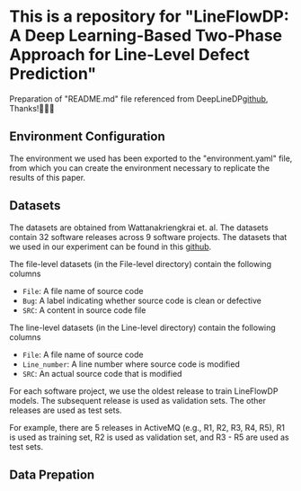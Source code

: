 
# This is a repository for "LineFlowDP: A Deep Learning-Based Two-Phase Approach for Line-Level Defect Prediction"
  
Preparation of "README.md" file referenced from DeepLineDP[github](https://github.com/awsm-research/DeepLineDP), Thanks!🥰🥰🥰

  
## Environment Configuration
  
The environment we used has been exported to the "environment.yaml" file, from which you can create the environment necessary to replicate the results of this paper.
  
## Datasets

The datasets are obtained from Wattanakriengkrai et. al. The datasets contain 32 software releases across 9 software projects. The datasets that we used in our experiment can be found in this [github](https://github.com/awsm-research/line-level-defect-prediction).

The file-level datasets (in the File-level directory) contain the following columns

 - `File`: A file name of source code
 - `Bug`: A label indicating whether source code is clean or defective
 - `SRC`: A content in source code file

The line-level datasets (in the Line-level directory) contain the following columns
 - `File`: A file name of source code
 - `Line_number`: A line number where source code is modified
 - `SRC`: An actual source code that is modified

For each software project, we use the oldest release to train LineFlowDP models. The subsequent release is used as validation sets. The other releases are used as test sets.

For example, there are 5 releases in ActiveMQ (e.g., R1, R2, R3, R4, R5), R1 is used as training set, R2 is used as validation set, and R3 - R5 are used as test sets.

## Data Prepation

